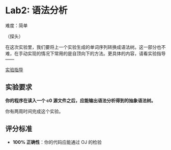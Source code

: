 # Lab2: 语法分析

难度：简单

（探头）

在这次实验里，我们要将上一个实验生成的单词序列转换成语法树。这一部分也不难，在手动实现的情况下常用的是自顶向下的方法。更具体的内容，请看实验指导——

[实验指导](lab2-guide.md)

## 实验要求

**你的程序在读入一个 c0 源文件之后，应能输出语法分析得到的抽象语法树。**

你有两周时间完成这个实验。

## 评分标准

- **100% 正确性**：你的代码应能通过 OJ 的检验
